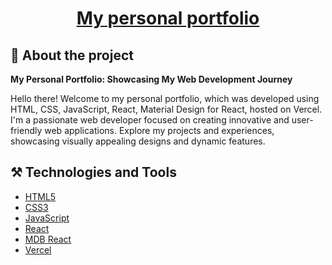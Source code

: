 <div align="center">
    <h1><a href="https://guilhermecosta.vercel.app/" target="_blank">My personal portfolio</a></h1>
</div>


## 📜 About the project

**My Personal Portfolio: Showcasing My Web Development Journey**

Hello there! Welcome to my personal portfolio, which was developed using HTML, CSS, JavaScript, React, Material Design for React, hosted on Vercel. I'm a passionate web developer focused on creating innovative and user-friendly web applications. Explore my projects and experiences, showcasing visually appealing designs and dynamic features.

## ⚒️ Technologies and Tools

* [HTML5](https://developer.mozilla.org/en-US/docs/Glossary/HTML5)
* [CSS3](https://developer.mozilla.org/en-US/docs/Web/CSS)
* [JavaScript](https://www.javascript.com/)
* [React](https://react.dev/)
* [MDB React](https://mdbootstrap.com/)
* [Vercel](https://vercel.com/)
